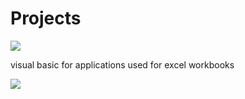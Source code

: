 # Projects

<img style="height=160px;" src="https://user-images.githubusercontent.com/96118395/175587956-c25c09c3-8371-4b7a-b841-34106bb77b67.png">

visual basic for applications used for excel workbooks

<img style="height=160px;" src="https://user-images.githubusercontent.com/96118395/175592205-ce1abbba-c122-4d5e-bce6-0e03f4c04253.png">


